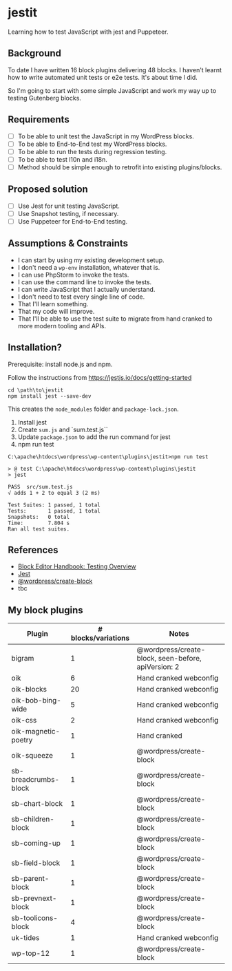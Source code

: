 # jestit
Learning how to test JavaScript with jest and Puppeteer.

## Background
To date I have written 16 block plugins delivering 48 blocks.
I haven't learnt how to write automated unit tests or e2e tests.
It's about time I did.

So I'm going to start with some simple JavaScript and work my way up 
to testing Gutenberg blocks. 

## Requirements

- [ ] To be able to unit test the JavaScript in my WordPress blocks.
- [ ] To be able to End-to-End test my WordPress blocks.
- [ ] To be able to run the tests during regression testing.
- [ ] To be able to test l10n and i18n.
- [ ] Method should be simple enough to retrofit into existing plugins/blocks.

## Proposed solution

- [ ] Use Jest for unit testing JavaScript.
- [ ] Use Snapshot testing, if necessary.
- [ ] Use Puppeteer for End-to-End testing.

## Assumptions & Constraints
- I can start by using my existing development setup.
- I don't need a `wp-env` installation, whatever that is. 
- I can use PhpStorm to invoke the tests.
- I can use the command line to invoke the tests.
- I can write JavaScript that I actually understand.
- I don't need to test every single line of code.
- That I'll learn something.
- That my code will improve.
- That I'll be able to use the test suite to migrate from hand cranked to more modern tooling and APIs.

## Installation?
Prerequisite: install node.js and npm.

Follow the instructions from https://jestjs.io/docs/getting-started

```
cd \path\to\jestit
npm install jest --save-dev
```

This creates the `node_modules` folder and `package-lock.json`.

1. Install jest
2. Create `sum.js` and `sum.test.js``   
3. Update `package.json` to add the run command for jest
4. npm run test
```
C:\apache\htdocs\wordpress\wp-content\plugins\jestit>npm run test

> @ test C:\apache\htdocs\wordpress\wp-content\plugins\jestit
> jest

PASS  src/sum.test.js
√ adds 1 + 2 to equal 3 (2 ms)

Test Suites: 1 passed, 1 total
Tests:       1 passed, 1 total
Snapshots:   0 total
Time:        7.804 s
Ran all test suites.
```

## References
- [Block Editor Handbook: Testing Overview](https://developer.wordpress.org/block-editor/contributors/code/testing-overview/)
- [Jest](https://jestjs.io/)
- [@wordpress/create-block](https://github.com/WordPress/gutenberg/tree/trunk/packages/create-block)  
- tbc

## My block plugins

Plugin | # blocks/variations | Notes
------ | -------- | ------
bigram | 1 | @wordpress/create-block, seen-before, apiVersion: 2
oik  |  6  | Hand cranked webconfig
oik-blocks | 20 | Hand cranked webconfig
oik-bob-bing-wide | 5 | Hand cranked webconfig
oik-css | 2 | Hand cranked webconfig
oik-magnetic-poetry | 1 |  Hand cranked
oik-squeeze | 1 |  @wordpress/create-block
sb-breadcrumbs-block | 1 | @wordpress/create-block
sb-chart-block | 1 | @wordpress/create-block
sb-children-block | 1 | @wordpress/create-block
sb-coming-up | 1 | @wordpress/create-block
sb-field-block | 1 | @wordpress/create-block
sb-parent-block | 1 | @wordpress/create-block
sb-prevnext-block | 1 | @wordpress/create-block
sb-toolicons-block | 4 | @wordpress/create-block
uk-tides | 1 | Hand cranked webconfig
wp-top-12 | 1 | @wordpress/create-block





